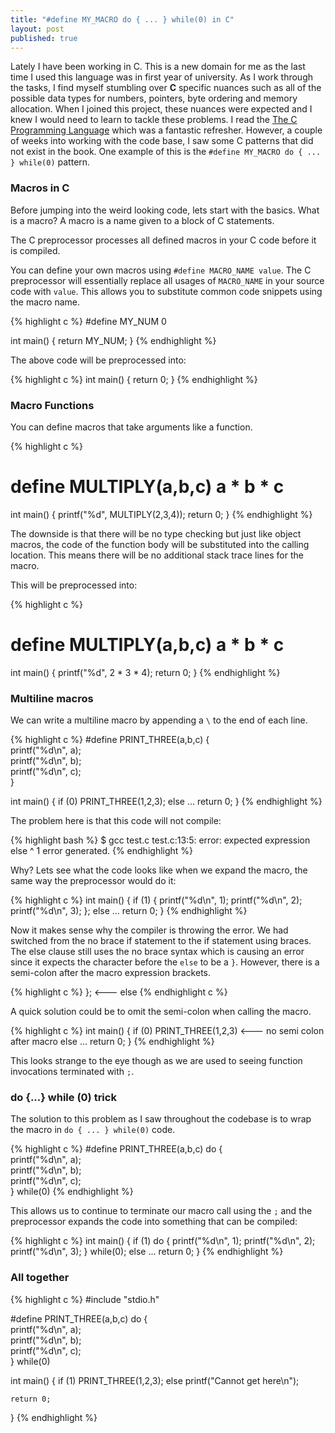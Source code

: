 ```yaml
---
title: "#define MY_MACRO do { ... } while(0) in C"
layout: post
published: true
---
```


Lately I have been working in C. This is a new domain for me as the last time I used this language was in first year of university. As I work through the tasks, I find myself stumbling over **C** specific nuances such as all of the possible data types for numbers, pointers, byte ordering and memory allocation. When I joined this project, these nuances were expected and I knew I would need to learn to tackle these problems. I read the [The C Programming Language](https://en.wikipedia.org/wiki/The_C_Programming_Language) which was a fantastic refresher. However, a couple of weeks into working with the code base, I saw some C patterns that did not exist in the book. One example of this is the `#define MY_MACRO do { ... } while(0)` pattern.

### Macros in C

Before jumping into the weird looking code, lets start with the basics. What is a macro? A macro is a name given to a block of C statements.

The C preprocessor processes all defined macros in your C code before it is compiled.

You can define your own macros using `#define MACRO_NAME value`. The C preprocessor will essentially replace all usages of `MACRO_NAME` in your source code with `value`. This allows you to substitute common code snippets using the macro name.

{% highlight c %}
#define MY_NUM 0

int main()
{
  return MY_NUM;
}
{% endhighlight %}

The above code will be preprocessed into:

{% highlight c %}
int main()
{
  return 0;
}
{% endhighlight %}


### Macro Functions

You can define macros that take arguments like a function.

{% highlight c %}
# define MULTIPLY(a,b,c) a * b * c

int main()
{
  printf("%d", MULTIPLY(2,3,4));
  return 0;
}
{% endhighlight %}

The downside is that there will be no type checking but just like object macros, the code of the function body will be substituted into the calling location. This means there will be no additional stack trace lines for the macro.

This will be preprocessed into:

{% highlight c %}
# define MULTIPLY(a,b,c) a * b * c

int main()
{
  printf("%d", 2 * 3 * 4);
  return 0;
}
{% endhighlight %}

### Multiline macros

We can write a multiline macro by appending a `\` to the end of each line.

{% highlight c %}
#define PRINT_THREE(a,b,c) {\
  printf("%d\n", a);\
  printf("%d\n", b);\
  printf("%d\n", c);\
}

int main()
{
    if (0)
      PRINT_THREE(1,2,3);
    else
      ...
    return 0;
}
{% endhighlight %}

The problem here is that this code will not compile:

{% highlight bash %}
$ gcc test.c
test.c:13:5: error: expected expression
    else
    ^
1 error generated.
{% endhighlight %}

Why? Lets see what the code looks like when we expand the macro, the same way the preprocessor would do it:

{% highlight c %}
int main()
{
    if (1)
      {
        printf("%d\n", 1);
        printf("%d\n", 2);
        printf("%d\n", 3);
      };
    else
      ...
    return 0;
}
{% endhighlight %}

Now it makes sense why the compiler is throwing the error. We had switched from the no brace if statement to the if statement using braces. The else clause still uses the no brace syntax which is causing an error since it expects the character before the `else` to be a `}`. However, there is a semi-colon after the macro expression brackets.

{% highlight c %}
}; <---
else
{% endhighlight c %}

A quick solution could be to omit the semi-colon when calling the macro.

{% highlight c %}
int main()
{
    if (0)
      PRINT_THREE(1,2,3)   <--- no semi colon after macro
    else
      ...
    return 0;
}
{% endhighlight %}

This looks strange to the eye though as we are used to seeing function invocations terminated with `;`.

### do {...} while (0) trick

The solution to this problem as I saw throughout the codebase is to wrap the macro in `do { ... } while(0)` code.

{% highlight c %}
#define PRINT_THREE(a,b,c) do {\
  printf("%d\n", a);\
  printf("%d\n", b);\
  printf("%d\n", c);\
} while(0)
{% endhighlight %}

This allows us to continue to terminate our macro call using the `;` and the preprocessor expands the code into something that can be compiled:

{% highlight c %}
int main()
{
    if (1)
      do {
        printf("%d\n", 1);
        printf("%d\n", 2);
        printf("%d\n", 3);
      } while(0);
    else
      ...
    return 0;
}
{% endhighlight %}

### All together

{% highlight c %}
#include "stdio.h"

#define PRINT_THREE(a,b,c) do {\
    printf("%d\n", a);\
    printf("%d\n", b);\
    printf("%d\n", c);\
} while(0)

int main()
{
    if (1)
      PRINT_THREE(1,2,3);
    else
      printf("Cannot get here\n");

    return 0;
}
{% endhighlight %}
